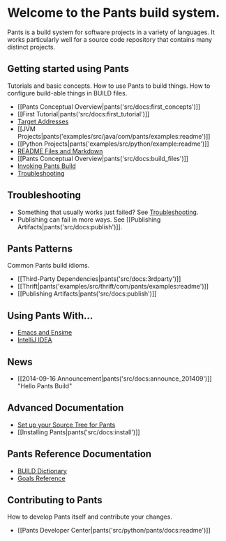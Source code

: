 Welcome to the Pants build system.
==================================

Pants is a build system for software projects in a variety of languages.
It works particularly well for a source code repository that contains
many distinct projects.

Getting started using Pants
---------------------------

Tutorials and basic concepts. How to use Pants to build things. How to
configure build-able things in BUILD files.
<!-- TODO(lahosken) proper link for some things below -->

+ [[Pants Conceptual Overview|pants('src/docs:first_concepts')]]
+ [[First Tutorial|pants('src/docs:first_tutorial')]]
+ <a href="target_addresses.html">Target Addresses</a>
+ [[JVM Projects|pants('examples/src/java/com/pants/examples:readme')]]
+ [[Python Projects|pants('examples/src/python/example:readme')]]
+ <a href="page.html">README Files and Markdown</a>
+ [[Pants Conceptual Overview|pants('src/docs:build_files')]]
+ <a href="invoking.html">Invoking Pants Build</a>
+ <a href="tshoot.html">Troubleshooting</a>

Troubleshooting
---------------

+   Something that usually works just failed? See
    <!-- TODO(lahosken) proper link -->
    <a href="tshoot.html">Troubleshooting</a>.
+   Publishing can fail in more ways. See
    [[Publishing Artifacts|pants('src/docs:publish')]].

Pants Patterns
--------------

Common Pants build idioms.

+ [[Third-Party Dependencies|pants('src/docs:3rdparty')]]
+ [[Thrift|pants('examples/src/thrift/com/pants/examples:readme')]]
+ [[Publishing Artifacts|pants('src/docs:publish')]]

Using Pants With...
-------------------

+ <a href="with_emacs.html">Emacs and Ensime</a>
+ <a href="with_intellij.html">IntelliJ IDEA</a>

News
----

+ [[2014-09-16 Announcement|pants('src/docs:announce_201409')]]
  "Hello Pants Build"

Advanced Documentation
----------------------

+ <a href="setup_repo.html">Set up your Source Tree for Pants</a>
+ [[Installing Pants|pants('src/docs:install')]]

Pants Reference Documentation
-----------------------------

+ <a href="build_dictionary.html">BUILD Dictionary</a>
+ <a href="goals_reference.html">Goals Reference</a>

Contributing to Pants
---------------------

How to develop Pants itself and contribute your changes.

+ [[Pants Developer Center|pants('src/python/pants/docs:readme')]]

